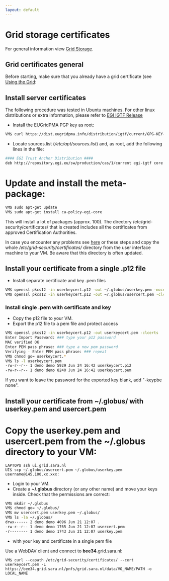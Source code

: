 ```yaml
---
layout: default
---
```

# Grid storage certificates

For general information view [Grid Storage](Grid-storage).

## Grid certificates general

Before starting, make sure that you already have a grid certificate (see [Using the Grid](https://grid.sara.nl/wiki/index.php/Using_the_Grid/Getting_a_Grid_certificate):

## Install server certificates

The following procedure was tested in Ubuntu machines. For other linux distributions or extra information, please refer to [EGI IGTF Release](https://wiki.egi.eu/wiki/EGI_IGTF_Release)

* Install the EUGridPMA PGP key as root:

``` bash
VM$ curl https://dist.eugridpma.info/distribution/igtf/current/GPG-KEY-EUGridPMA-RPM-3 | sudo apt-key add - 

```

* Locate sources.list (*/etc/apt/sources.list*) and, as root, add the following lines in the file:

``` bash
#### EGI Trust Anchor Distribution ####
deb http://repository.egi.eu/sw/production/cas/1/current egi-igtf core
```

# Update and install the meta-package:

``` bash
VM$ sudo apt-get update
VM$ sudo apt-get install ca-policy-egi-core
```

This will install a lot of packages (approx. 100).
The directory /etc/grid-security/certificates/ that is created includes all the certificates from approved Certification Authorities.

In case you encounter any problems see [here](https://wiki.egi.eu/wiki/EGI_IGTF_Release) or these steps and copy the whole */etc/grid-security/certificates/* directory from the user interface machine to your VM. 
Be aware that this directory is often updated.

## Install your certificate from a single .p12 file

* Install separate certificate and key .pem files

``` bash
VM$ openssl pkcs12 -in userkeycert.p12 -out ~/.globus/userkey.pem -nocerts
VM$ openssl pkcs12 -in userkeycert.p12 -out ~/.globus/usercert.pem -clcerts -nokeys
```

### Install single .pem with certificate and key

* Copy the p12 file to your VM.
* Export the p12 file to a pem file and protect access

``` bash 
VM$ openssl pkcs12 -in userkeycert.p12 -out userkeycert.pem -clcerts
Enter Import Password: ### type your p12 password
MAC verified OK
Enter PEM pass phrase: ### type a new pem password
Verifying - Enter PEM pass phrase: ### repeat
VM$ chmod go= userkeycert.*
VM$ ls -l userkeycert.pem
-rw-r--r-- 1 demo demo 5929 Jun 24 16:42 userkeycert.p12
-rw-r--r-- 1 demo demo 8240 Jun 24 16:42 userkeycert.pem
```

If you want to leave the password for the exported key blank, add "-keypbe none".

## Install your certificate from ~/.globus/ with userkey.pem and usercert.pem

# Copy the **userkey.pem** and **usercert.pem** from the **~/.globus** directory to your VM:
```
LAPTOP$ ssh ui.grid.sara.nl
UI$ scp ~/.globus/usercert.pem ~/.globus/userkey.pem username@145.100.xx.xxx:
```
* Login to your VM.
* Create a **~/.globus** directory (or any other name) and move your keys inside. Check that the permissions are correct:
``` bash
VM$ mkdir ~/.globus
VM$ chmod go= ~/.globus/
VM$ mv usercert.pem userkey.pem ~/.globus/
VM$ ls -la ~/.globus/
drwx------ 2 demo demo 4096 Jun 21 12:07 .
-rw-r--r-- 1 demo demo 1765 Jun 21 12:07 usercert.pem
-r-------- 1 demo demo 1743 Jun 21 12:07 userkey.pem
```

* with your key and certificate in a single pem file

Use a WebDAV client and connect to **bee34**.grid.sara.nl:
```
VM$ curl --capath /etc/grid-security/certificates/ --cert userkeycert.pem -L https://bee34.grid.sara.nl/pnfs/grid.sara.nl/data/VO_NAME/PATH -o LOCAL_NAME
```

